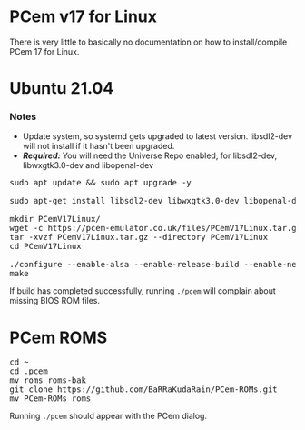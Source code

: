 # PCem v17 for Linux

There is very little to basically no documentation on how to install/compile PCem 17 for Linux.

# Ubuntu 21.04
### Notes
- Update system, so systemd gets upgraded to latest version. libsdl2-dev will not install if it hasn't been upgraded.
- ***Required:*** You will need the Universe Repo enabled, for libsdl2-dev, libwxgtk3.0-dev and libopenal-dev
<pre>
sudo apt update && sudo apt upgrade -y

sudo apt-get install libsdl2-dev libwxgtk3.0-dev libopenal-dev gcc make g++

mkdir PCemV17Linux/
wget -c https://pcem-emulator.co.uk/files/PCemV17Linux.tar.gz
tar -xvzf PCemV17Linux.tar.gz --directory PCemV17Linux
cd PCemV17Linux

./configure --enable-alsa --enable-release-build --enable-networking --prefix=/usr
make
</pre>

If build has completed successfully, running <code>./pcem</code> will complain about missing BIOS ROM files.

# PCem ROMS 
<pre>
cd ~
cd .pcem
mv roms roms-bak
git clone https://github.com/BaRRaKudaRain/PCem-ROMs.git 
mv PCem-ROMs roms
</pre>

Running <code>./pcem</code> should appear with the PCem dialog.
